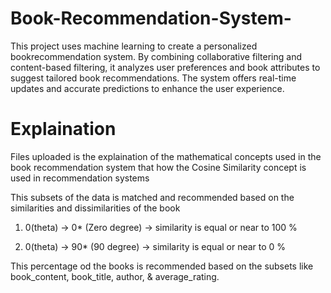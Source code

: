 # Book-Recommendation-System-
This project uses machine learning to create a personalized bookrecommendation system. By combining collaborative filtering and content-based filtering, it analyzes user preferences and book attributes to suggest tailored book recommendations. The system offers real-time updates and accurate predictions to enhance the user experience.


# Explaination

Files uploaded is the explaination of the mathematical concepts used in the book recommendation system that how the Cosine Similarity concept is used in recommendation systems 

This subsets of the data is matched and recommended based on the similarities and dissimilarities of the book 

1. 0(theta) -> 0* (Zero degree) -> similarity is equal or near to 100 %

2. 0(theta) -> 90* (90 degree) -> similarity is equal or near to 0 %

This percentage od the books is recommended based on the subsets like book_content, book_title, author, & average_rating.

